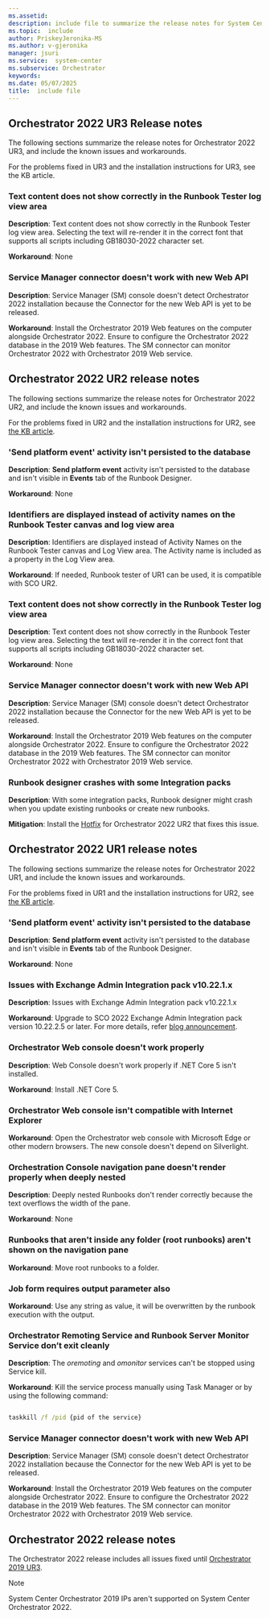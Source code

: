 ```yaml
---
ms.assetid:
description: include file to summarize the release notes for System Center 2022 - Orchestrator
ms.topic:  include
author: PriskeyJeronika-MS
ms.author: v-gjeronika
manager: jsuri
ms.service:  system-center
ms.subservice: Orchestrator
keywords:
ms.date: 05/07/2025
title:  include file
---
```


## Orchestrator 2022 UR3 Release notes

The following sections summarize the release notes for Orchestrator 2022 UR3, and include the known issues and workarounds.

For the problems fixed in UR3 and the installation instructions for UR3, see the KB article.

### Text content does not show correctly in the Runbook Tester log view area

**Description**: Text content does not show correctly in the Runbook Tester log view area. Selecting the text will re-render it in the correct font that supports all scripts including GB18030-2022 character set.

**Workaround**: None

### Service Manager connector doesn't work with new Web API

**Description**: Service Manager (SM) console doesn't detect Orchestrator 2022 installation because the Connector for the new Web API is yet to be released.

**Workaround**: Install the Orchestrator 2019 Web features on the computer alongside Orchestrator 2022. Ensure to configure the Orchestrator 2022 database in the 2019 Web features. The SM connector can monitor Orchestrator 2022 with Orchestrator 2019 Web service.

## Orchestrator 2022 UR2 release notes

The following sections summarize the release notes for Orchestrator 2022 UR2, and include the known issues and workarounds.

For the problems fixed in UR2 and the installation instructions for UR2, see [the KB article](https://support.microsoft.com/kb/5033099).

### 'Send platform event' activity isn't persisted to the database

**Description**: **Send platform event** activity isn't persisted to the database and isn't visible in **Events** tab of the Runbook Designer.

**Workaround**: None

### Identifiers are displayed instead of activity names on the Runbook Tester canvas and log view area

**Description**: Identifiers are displayed instead of Activity Names on the Runbook Tester canvas and Log View area. The Activity name is included as a property in the Log View area.

**Workaround**: If needed, Runbook tester of UR1 can be used, it is compatible with SCO UR2.

### Text content does not show correctly in the Runbook Tester log view area

**Description**: Text content does not show correctly in the Runbook Tester log view area. Selecting the text will re-render it in the correct font that supports all scripts including GB18030-2022 character set.

**Workaround**: None

### Service Manager connector doesn't work with new Web API

**Description**: Service Manager (SM) console doesn't detect Orchestrator 2022 installation because the Connector for the new Web API is yet to be released.

**Workaround**: Install the Orchestrator 2019 Web features on the computer alongside Orchestrator 2022. Ensure to configure the Orchestrator 2022 database in the 2019 Web features. The SM connector can monitor Orchestrator 2022 with Orchestrator 2019 Web service.

### Runbook designer crashes with some Integration packs

**Description**: With some integration packs, Runbook designer might crash when you update existing runbooks or create new runbooks.

**Mitigation**: Install the [Hotfix](https://www.catalog.update.microsoft.com/Search.aspx?q=5033783) for Orchestrator 2022 UR2 that fixes this issue.

## Orchestrator 2022 UR1 release notes

The following sections summarize the release notes for Orchestrator 2022 UR1, and include the known issues and workarounds.

For the problems fixed in UR1 and the installation instructions for UR2, see [the KB article](https://support.microsoft.com/kb/5021420).

### 'Send platform event' activity isn't persisted to the database

**Description**: **Send platform event** activity isn't persisted to the database and isn't visible in **Events** tab of the Runbook Designer.

**Workaround**: None

### Issues with Exchange Admin Integration pack v10.22.1.x

**Description**: Issues with Exchange Admin Integration pack v10.22.1.x

**Workaround**: Upgrade to SCO 2022 Exchange Admin Integration pack version 10.22.2.5 or later. For more details, refer [blog announcement](https://techcommunity.microsoft.com/t5/system-center-blog/update-sc-orchestrator-exchange-admin-2022-integration-pack-v10/ba-p/3828422).


### Orchestrator Web console doesn't work properly

**Description**: Web Console doesn't work properly if .NET Core 5 isn't installed.

**Workaround**: Install .NET Core 5.

### Orchestrator Web console isn't compatible with Internet Explorer

**Workaround**: Open the Orchestrator web console with Microsoft Edge or other modern browsers. The new console doesn't depend on Silverlight.

### Orchestration Console navigation pane doesn't render properly when deeply nested

**Description**: Deeply nested Runbooks don't render correctly because the text overflows the width of the pane.

**Workaround**: None

### Runbooks that aren't inside any folder (root runbooks) aren't shown on the navigation pane

**Workaround**: Move root runbooks to a folder.

### Job form requires output parameter also

**Workaround**: Use any string as value, it will be overwritten by the runbook execution with the output.

### Orchestrator Remoting Service and Runbook Server Monitor Service don’t exit cleanly

**Description**: The *oremoting* and *omonitor* services can't be stopped using Service kill.

**Workaround**: Kill the service process manually using Task Manager or by using the following command:

```cmd

taskkill /f /pid {pid of the service}

```

### Service Manager connector doesn't work with new Web API

**Description**: Service Manager (SM) console doesn't detect Orchestrator 2022 installation because the Connector for the new Web API is yet to be released.

**Workaround**: Install the Orchestrator 2019 Web features on the computer alongside Orchestrator 2022. Ensure to configure the Orchestrator 2022 database in the 2019 Web features. The SM connector can monitor Orchestrator 2022 with Orchestrator 2019 Web service.

## Orchestrator 2022 release notes

The Orchestrator 2022 release includes all issues fixed until [Orchestrator 2019 UR3](https://support.microsoft.com/topic/update-rollup-3-for-system-center-2019-orchestrator-70bc1df6-adbc-9b89-68bf-df5a6eefca5f).

>[!NOTE]
>System Center Orchestrator 2019 IPs aren't supported on System Center Orchestrator 2022. 
